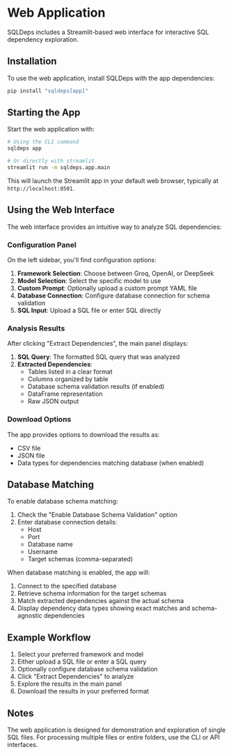 # Web Application

SQLDeps includes a Streamlit-based web interface for interactive SQL dependency exploration.

## Installation

To use the web application, install SQLDeps with the app dependencies:

```bash
pip install "sqldeps[app]"
```

## Starting the App

Start the web application with:

```bash
# Using the CLI command
sqldeps app

# Or directly with streamlit
streamlit run -m sqldeps.app.main
```

This will launch the Streamlit app in your default web browser, typically at `http://localhost:8501`.

## Using the Web Interface

The web interface provides an intuitive way to analyze SQL dependencies:

### Configuration Panel

On the left sidebar, you'll find configuration options:

1. **Framework Selection**: Choose between Groq, OpenAI, or DeepSeek
2. **Model Selection**: Select the specific model to use
3. **Custom Prompt**: Optionally upload a custom prompt YAML file
4. **Database Connection**: Configure database connection for schema validation
5. **SQL Input**: Upload a SQL file or enter SQL directly

### Analysis Results

After clicking "Extract Dependencies", the main panel displays:

1. **SQL Query**: The formatted SQL query that was analyzed
2. **Extracted Dependencies**:
    - Tables listed in a clear format
    - Columns organized by table
    - Database schema validation results (if enabled)
    - DataFrame representation
    - Raw JSON output

### Download Options

The app provides options to download the results as:

- CSV file
- JSON file
- Data types for dependencies matching database (when enabled)

## Database Matching

To enable database schema matching:

1. Check the "Enable Database Schema Validation" option
2. Enter database connection details:
    - Host
    - Port
    - Database name
    - Username
    - Target schemas (comma-separated)

When database matching is enabled, the app will:

1. Connect to the specified database
2. Retrieve schema information for the target schemas
3. Match extracted dependencies against the actual schema
4. Display dependency data types showing exact matches and schema-agnostic dependencies

## Example Workflow

1. Select your preferred framework and model
2. Either upload a SQL file or enter a SQL query
3. Optionally configure database schema validation
4. Click "Extract Dependencies" to analyze
5. Explore the results in the main panel
6. Download the results in your preferred format

## Notes

The web application is designed for demonstration and exploration of single SQL files. For processing multiple files or entire folders, use the CLI or API interfaces.
